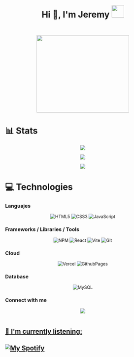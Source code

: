 <div>
<h1 align="center">Hi 👋, I'm Jeremy <img height="40" src="https://emoji.gg/assets/emoji/7333-parrotdance.gif"></h1>
</div>
<br/>
<p align="center">
<img src="https://user-images.githubusercontent.com/53114757/186635038-9a8fc243-a75c-471c-8e2c-310ec84f1ed2.gif" width="300" height="250"/>
</p>

<h1 align=""> 📊 Stats </h1>
<div align="center">

![](https://github-readme-streak-stats.herokuapp.com/?user=JeremyVillodas&theme=dark&hide_border=false)<br/>

![](https://github-readme-stats.vercel.app/api/top-langs/?username=JeremyVillodas&theme=dark&hide_border=false&include_all_commits=false&count_private=false&layout=compact)

[![](https://visitcount.itsvg.in/api?id=JeremyVillodas&icon=6&color=1)](https://visitcount.itsvg.in)

</div>

<h1 align=""> 💻 Technologies </h1>

<div align="center">

<h3 align="left">Languajes</h3>

![HTML5](https://img.shields.io/badge/html5-%23E34F26.svg?style=for-the-badge&logo=html5&logoColor=white) ![CSS3](https://img.shields.io/badge/css3-%231572B6.svg?style=for-the-badge&logo=css3&logoColor=white) ![JavaScript](https://img.shields.io/badge/javascript-%23323330.svg?style=for-the-badge&logo=javascript&logoColor=%23F7DF1E) 

<h3 align="left">Frameworks / Libraries / Tools </h3>

 ![NPM](https://img.shields.io/badge/NPM-%23CB3837.svg?style=for-the-badge&logo=npm&logoColor=white) ![React](https://img.shields.io/badge/react-%2320232a.svg?style=for-the-badge&logo=react&logoColor=%2361DAFB) ![Vite](https://img.shields.io/badge/vite-%23646CFF.svg?style=for-the-badge&logo=vite&logoColor=white) ![Git](https://img.shields.io/badge/git-%23F05033.svg?style=for-the-badge&logo=git&logoColor=white)

<h3 align="left">Cloud</h3>

![Vercel](https://img.shields.io/badge/vercel-%2320232a.svg?style=for-the-badge&logo=vercel&logoColor=white) ![GithubPages](https://img.shields.io/badge/github%20pages-%2320232a?style=for-the-badge&logo=github&logoColor=white) 

<h3 align="left">Database</h3>

 ![MySQL](https://img.shields.io/badge/mysql-4479A1.svg?style=for-the-badge&logo=mysql&logoColor=white) 

<h3 align="left">Connect with me</h3>

<a href="mailto:relexyt30@gmail.com@gmail.com">
<img src="https://img.shields.io/badge/Gmail-D14836?style=for-the-badge&logo=gmail&logoColor=white">

</div>

<br/>

<h2>🎵 I'm currently listening: <h2/>

[![My Spotify](https://repo-de-spoti-9m1l5doc5-relexs-projects.vercel.app)](https://github.com/regchiu/spotify-currently-playing-track)